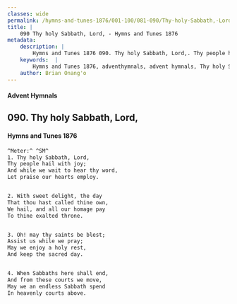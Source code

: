 ```yaml
---
classes: wide
permalink: /hymns-and-tunes-1876/001-100/081-090/Thy-holy-Sabbath,-Lord,/
title: |
    090 Thy holy Sabbath, Lord, - Hymns and Tunes 1876
metadata:
    description: |
        Hymns and Tunes 1876 090. Thy holy Sabbath, Lord,. Thy people hail with joy; And while we wait to hear thy word, Let praise our hearts employ. 
    keywords:  |
        Hymns and Tunes 1876, adventhymnals, advent hymnals, Thy holy Sabbath, Lord,, Thy people hail with joy;, 
    author: Brian Onang'o
---
```


#### Advent Hymnals
## 090. Thy holy Sabbath, Lord,
####  Hymns and Tunes 1876

```txt
^Meter:^ ^SM^
1. Thy holy Sabbath, Lord,
Thy people hail with joy;
And while we wait to hear thy word,
Let praise our hearts employ.


2. With sweet delight, the day
That thou hast called thine own,
We hail, and all our homage pay
To thine exalted throne.


3. Oh! may thy saints be blest;
Assist us while we pray;
May we enjoy a holy rest,
And keep the sacred day.


4. When Sabbaths here shall end,
And from these courts we move,
May we an endless Sabbath spend
In heavenly courts above.
```